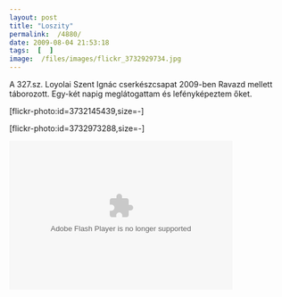 ```yaml
---
layout: post
title: "Loszity"
permalink:  /4880/ 
date: 2009-08-04 21:53:18
tags:  [  ] 
image:  /files/images/flickr_3732929734.jpg 
---
```

<p class="rteleft">A 327.sz. Loyolai Szent Ignác cserkészcsapat 2009-ben Ravazd mellett táborozott. Egy-két napig meglátogattam és lefényképeztem őket.</p>

<!--break-->

<p class="rtecenter">[flickr-photo:id=3732145439,size=-]</p><p class="rtecenter">[flickr-photo:id=3732973288,size=-]</p><p class="rtecenter"><embed flashvars="host=picasaweb.google.com&amp;noautoplay=1&amp;hl=en_US&amp;feat=flashalbum&amp;RGB=0x000000&amp;feed=http%3A%2F%2Fpicasaweb.google.com%2Fdata%2Ffeed%2Fapi%2Fuser%2Faranyozottpatkoszeg%2Falbumid%2F5366214553496095329%3Falt%3Drss%26kind%3Dphoto%26hl%3Den_US" height="267" pluginspage="http://www.macromedia.com/go/getflashplayer" src="http://picasaweb.google.com/s/c/bin/slideshow.swf" type="application/x-shockwave-flash" width="400"></p>